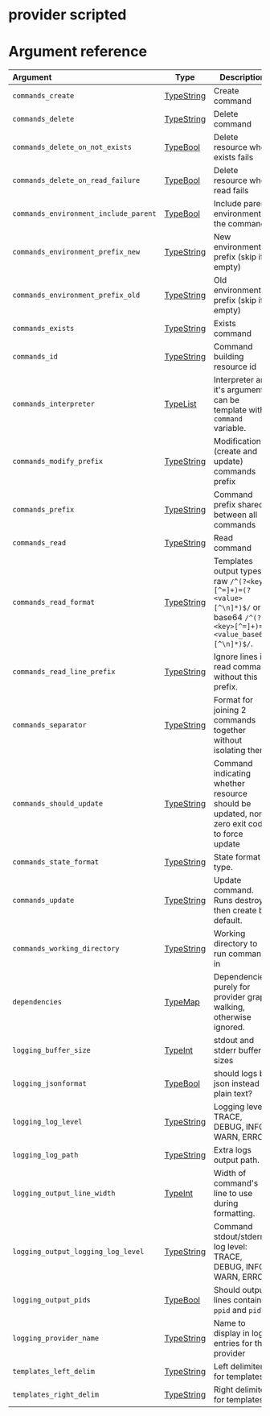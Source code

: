 
# provider scripted

# Argument reference

| Argument | Type | Description | Default |
|:---      | ---  | ---         | ---     |
| `commands_create` | [TypeString](https://www.terraform.io/docs/extend/schemas/schema-types.html#typestring) | Create command | not set |
| `commands_delete` | [TypeString](https://www.terraform.io/docs/extend/schemas/schema-types.html#typestring) | Delete command | not set |
| `commands_delete_on_not_exists` | [TypeBool](https://www.terraform.io/docs/extend/schemas/schema-types.html#typebool) | Delete resource when exists fails | `true` |
| `commands_delete_on_read_failure` | [TypeBool](https://www.terraform.io/docs/extend/schemas/schema-types.html#typebool) | Delete resource when read fails | `false` |
| `commands_environment_include_parent` | [TypeBool](https://www.terraform.io/docs/extend/schemas/schema-types.html#typebool) | Include parent environment in the command? | `true` |
| `commands_environment_prefix_new` | [TypeString](https://www.terraform.io/docs/extend/schemas/schema-types.html#typestring) | New environment prefix (skip if empty) | not set |
| `commands_environment_prefix_old` | [TypeString](https://www.terraform.io/docs/extend/schemas/schema-types.html#typestring) | Old environment prefix (skip if empty) | not set |
| `commands_exists` | [TypeString](https://www.terraform.io/docs/extend/schemas/schema-types.html#typestring) | Exists command | not set |
| `commands_id` | [TypeString](https://www.terraform.io/docs/extend/schemas/schema-types.html#typestring) | Command building resource id | not set |
| `commands_interpreter` | [TypeList](https://www.terraform.io/docs/extend/schemas/schema-types.html#typelist) | Interpreter and it's arguments, can be template with `command` variable. | not set |
| `commands_modify_prefix` | [TypeString](https://www.terraform.io/docs/extend/schemas/schema-types.html#typestring) | Modification (create and update) commands prefix | not set |
| `commands_prefix` | [TypeString](https://www.terraform.io/docs/extend/schemas/schema-types.html#typestring) | Command prefix shared between all commands | not set |
| `commands_read` | [TypeString](https://www.terraform.io/docs/extend/schemas/schema-types.html#typestring) | Read command | not set |
| `commands_read_format` | [TypeString](https://www.terraform.io/docs/extend/schemas/schema-types.html#typestring) | Templates output types: raw `/^(?<key>[^=]+)=(?<value>[^\n]*)$/` or base64 `/^(?<key>[^=]+)=(?<value_base64>[^\n]*)$/`.  | `raw` |
| `commands_read_line_prefix` | [TypeString](https://www.terraform.io/docs/extend/schemas/schema-types.html#typestring) | Ignore lines in read command without this prefix. | not set |
| `commands_separator` | [TypeString](https://www.terraform.io/docs/extend/schemas/schema-types.html#typestring) | Format for joining 2 commands together without isolating them.  | `%s\n%s` |
| `commands_should_update` | [TypeString](https://www.terraform.io/docs/extend/schemas/schema-types.html#typestring) | Command indicating whether resource should be updated, non-zero exit code to force update | not set |
| `commands_state_format` | [TypeString](https://www.terraform.io/docs/extend/schemas/schema-types.html#typestring) | State format type.  | `commands_read_format` |
| `commands_update` | [TypeString](https://www.terraform.io/docs/extend/schemas/schema-types.html#typestring) | Update command. Runs destroy then create by default. | not set |
| `commands_working_directory` | [TypeString](https://www.terraform.io/docs/extend/schemas/schema-types.html#typestring) | Working directory to run commands in | not set |
| `dependencies` | [TypeMap](https://www.terraform.io/docs/extend/schemas/schema-types.html#typemap) | Dependencies purely for provider graph walking, otherwise ignored. | not set |
| `logging_buffer_size` | [TypeInt](https://www.terraform.io/docs/extend/schemas/schema-types.html#typeint) | stdout and stderr buffer sizes | `1048576` |
| `logging_jsonformat` | [TypeBool](https://www.terraform.io/docs/extend/schemas/schema-types.html#typebool) | should logs be json instead of plain text?  | `$TF_SCRIPTED_LOGGING_JSONFORMAT` != "" |
| `logging_log_level` | [TypeString](https://www.terraform.io/docs/extend/schemas/schema-types.html#typestring) | Logging level: TRACE, DEBUG, INFO, WARN, ERROR.  | `$TF_SCRIPTED_LOGGING_LOG_LEVEL` |
| `logging_log_path` | [TypeString](https://www.terraform.io/docs/extend/schemas/schema-types.html#typestring) | Extra logs output path.  | `$TF_SCRIPTED_LOGGING_LOG_PATH` |
| `logging_output_line_width` | [TypeInt](https://www.terraform.io/docs/extend/schemas/schema-types.html#typeint) | Width of command's line to use during formatting.  | `$TF_SCRIPTED_LOGGING_OUTPUT_LINE_WIDTH` |
| `logging_output_logging_log_level` | [TypeString](https://www.terraform.io/docs/extend/schemas/schema-types.html#typestring) | Command stdout/stderr log level: TRACE, DEBUG, INFO, WARN, ERROR.  | `$TF_SCRIPTED_LOGGING_OUTPUT_LOG_LEVEL` |
| `logging_output_pids` | [TypeBool](https://www.terraform.io/docs/extend/schemas/schema-types.html#typebool) | Should output lines contain `ppid` and `pid`?  | `$TF_SCRIPTED_LOGGING_OUTPUT_PIDS` |
| `logging_provider_name` | [TypeString](https://www.terraform.io/docs/extend/schemas/schema-types.html#typestring) | Name to display in log entries for this provider | not set |
| `templates_left_delim` | [TypeString](https://www.terraform.io/docs/extend/schemas/schema-types.html#typestring) | Left delimiter for templates.  | `$TF_SCRIPTED_TEMPLATES_LEFT_DELIM` or `{{` |
| `templates_right_delim` | [TypeString](https://www.terraform.io/docs/extend/schemas/schema-types.html#typestring) | Right delimiter for templates.  | `$TF_SCRIPTED_TEMPLATES_RIGHT_DELIM` or `{{` |
